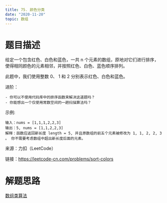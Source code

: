 ```yaml
---
title: 75. 颜色分类
date: "2020-11-20"
topic: 数组
---
```


# 题目描述

给定一个包含红色、白色和蓝色，一共 n 个元素的数组，原地对它们进行排序，使得相同颜色的元素相邻，并按照红色、白色、蓝色顺序排列。

此题中，我们使用整数 0、 1 和 2 分别表示红色、白色和蓝色。

 

进阶：

    - 你可以不使用代码库中的排序函数来解决这道题吗？
    - 你能想出一个仅使用常数空间的一趟扫描算法吗？


示例:

```
输入：nums = [1,1,1,2,2,3]
输出：5, nums = [1,1,2,2,3]
解释：函数应返回新长度 length = 5, 并且原数组的前五个元素被修改为 1, 1, 2, 2, 3 。 你不需要考虑数组中超出新长度后面的元素。
```


来源：力扣（LeetCode）

链接：https://leetcode-cn.com/problems/sort-colors

# 解题思路

[数组类算法](/posts/array)

